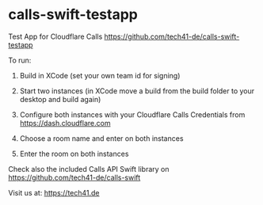 # calls-swift-testapp
Test App for Cloudflare Calls
https://github.com/tech41-de/calls-swift-testapp


To run:

1) Build in XCode (set your own team id for signing)

2) Start two instances (in XCode move a build from the build folder to your desktop and build again)

3) Configure both instances with your Cloudflare Calls Credentials from https://dash.cloudflare.com

4) Choose a room name and enter on both instances

5) Enter the room on both instances


Check also the included Calls API Swift library on https://github.com/tech41-de/calls-swift


Visit us at: https://tech41.de